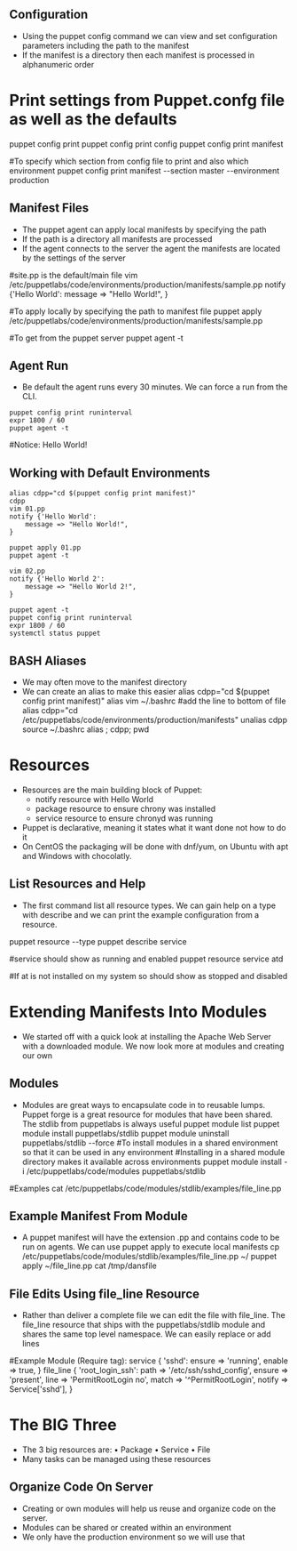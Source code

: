 ## Configuration
 - Using the puppet config command we can view and set configuration parameters including the path to the manifest
 - If the manifest is a directory then each manifest is processed in alphanumeric order
# Print settings from Puppet.confg file as well as the defaults
puppet config print
puppet config print config
puppet config print manifest

#To specify which section from config file to print and also which environment
puppet config print manifest --section master --environment production

## Manifest Files
 - The puppet agent can apply local manifests by specifying the path
 - If the path is a directory all manifests are processed
 - If the agent connects to the server the agent the manifests are located by the settings of the server

#site.pp is the default/main file
vim /etc/puppetlabs/code/environments/production/manifests/sample.pp
notify {'Hello World':
	message => "Hello World!",
}

#To apply locally by specifying the path to manifest file
puppet apply /etc/puppetlabs/code/environments/production/manifests/sample.pp

#To get from the puppet server
puppet agent -t

## Agent Run
 - Be default the agent runs every 30 minutes. We can force a run from the CLI.
```
puppet config print runinterval
expr 1800 / 60
puppet agent -t
```
#Notice: Hello World!

## Working with Default Environments
```
alias cdpp="cd $(puppet config print manifest)"
cdpp
vim 01.pp
notify {'Hello World':
	message => "Hello World!",
}
```

```
puppet apply 01.pp
puppet agent -t
```
```
vim 02.pp
notify {'Hello World 2':
	message => "Hello World 2!",
}
```
```
puppet agent -t
puppet config print runinterval
expr 1800 / 60
systemctl status puppet
```
## BASH Aliases
 - We may often move to the manifest directory
 - We can create an alias to make this easier
alias cdpp="cd $(puppet config print manifest)"
alias
vim ~/.bashrc #add the line to bottom of file
alias cdpp="cd /etc/puppetlabs/code/environments/production/manifests"
unalias cdpp
source ~/.bashrc
alias ; cdpp; pwd

# Resources
 - Resources are the main building block of Puppet:
	- notify resource with Hello World
	- package resource to ensure chrony was installed
	- service resource to ensure chronyd was running
 - Puppet is declarative, meaning it states what it want done not how to do it
 - On CentOS the packaging will be done with dnf/yum, on Ubuntu with apt and Windows with chocolatly.

## List Resources and Help
 - The first command list all resource types. We can gain help on a type with describe and we can print the example configuration from a resource.

puppet resource --type
puppet describe service

#service should show as running and enabled
puppet resource service atd

#If at is not installed on my system so should show as stopped and disabled

# Extending Manifests Into Modules
 - We started off with a quick look at installing the Apache Web Server with a downloaded module. We now look more at modules and creating our own

## Modules
 - Modules are great ways to encapsulate code in to reusable lumps. Puppet forge is a great resource for modules that have been shared. The stdlib from puppetlabs is always useful
puppet module list
puppet module install puppetlabs/stdlib
puppet module uninstall puppetlabs/stdlib --force
#To install modules in a shared environment so that it can be used in any environment
#Installing in a shared module directory makes it available across environments
puppet module install -i /etc/puppetlabs/code/modules puppetlabs/stdlib

#Examples
cat /etc/puppetlabs/code/modules/stdlib/examples/file_line.pp

## Example Manifest From Module
 - A puppet manifest will have the extension .pp and contains code to be run on agents. We can use puppet apply to execute local manifests
cp /etc/puppetlabs/code/modules/stdlib/examples/file_line.pp ~/
puppet apply ~/file_line.pp
cat /tmp/dansfile

## File Edits Using file_line Resource
 - Rather than deliver a complete file we can edit the file with file_line. The file_line resource that ships with the puppetlabs/stdlib module and shares the same top level namespace. We can easily replace or add lines

#Example Module (Require tag):
service { 'sshd':
	ensure => 'running',
	enable => true,
}
file_line { 'root_login_ssh':
	path => '/etc/ssh/sshd_config',
	ensure => 'present',
	line => 'PermitRootLogin no',
	match => '^PermitRootLogin',
	notify => Service['sshd'],
}

# The BIG Three
 - The 3 big resources are:
	• Package
	• Service
	• File
 - Many tasks can be managed using	these resources

## Organize Code On Server
 - Creating or own modules will help us reuse and organize code on the server.
 - Modules can be shared or created within an environment
 - We only have the production environment so we will use that
